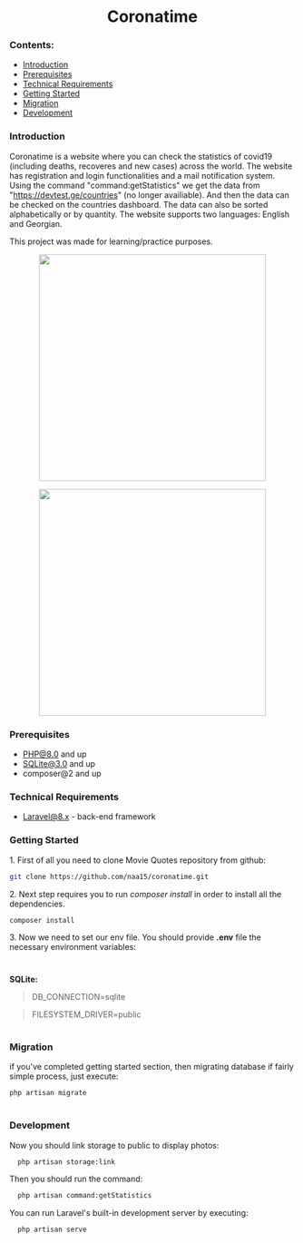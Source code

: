 <h1 align="center">Coronatime</h1>

### Contents:
* [Introduction](#introduction)
* [Prerequisites](#prerequisites)
* [Technical Requirements](#technical-requirements)
* [Getting Started](#getting-started)
* [Migration](#migration)
* [Development](#development)

### Introduction

Coronatime is a website where you can check the statistics of covid19 (including deaths, recoveres and new cases) across the world. The website has registration and login functionalities and a mail notification system. Using the command "command:getStatistics" we get the data from "https://devtest.ge/countries" (no longer availiable). And then the data can be checked on the countries dashboard. The data can also be sorted alphabetically or by quantity. The website supports two languages: English and Georgian.

This project was made for learning/practice purposes.

<p align="center"><img src="https://i.ibb.co/my9Y19C/Screenshot-from-2023-10-19-17-07-18.png" width="400"></p>

<p align="center"><img src="https://i.ibb.co/vZm3ttR/Screenshot-from-2023-10-19-17-07-49.png" width="400"></p>


### Prerequisites
 * PHP@8.0 and up
 * SQLite@3.0 and up
 * composer@2 and up

### Technical Requirements
 * [Laravel@8.x](https://github.com/laravel/laravel) - back-end framework

### Getting Started
1\. First of all you need to clone Movie Quotes repository from github:
```sh
git clone https://github.com/naa15/coronatime.git
```

2\. Next step requires you to run *composer install* in order to install all the dependencies.
```sh
composer install
```

3\. Now we need to set our env file. You should provide **.env** file the necessary environment variables:
#
**SQLite:**
>DB_CONNECTION=sqlite

>FILESYSTEM_DRIVER=public

#
### Migration
if you've completed getting started section, then migrating database if fairly simple process, just execute:
```sh
php artisan migrate
```


#
### Development

Now you should link storage to public to display photos:

```sh
  php artisan storage:link
```

Then you should run the command:

```sh
  php artisan command:getStatistics
```


You can run Laravel's built-in development server by executing:

```sh
  php artisan serve
```